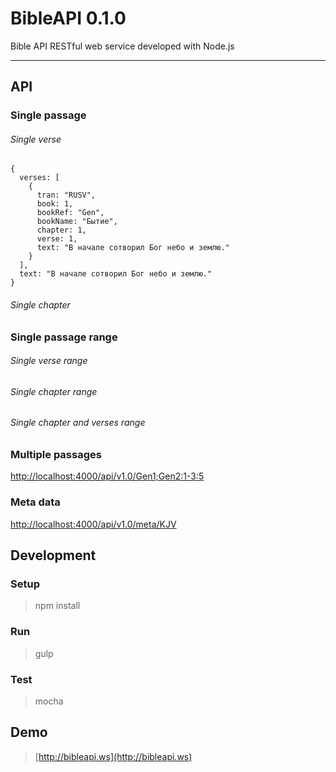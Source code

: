 # BibleAPI 0.1.0
Bible API RESTful web service developed with Node.js

----

## API

### Single passage

###### Single verse
[](http://localhost:4000/api/v1.0/Gen1:1)

```
{
  verses: [
    {
      tran: "RUSV",
      book: 1,
      bookRef: "Gen",
      bookName: "Бытие",
      chapter: 1,
      verse: 1,
      text: "В начале сотворил Бог небо и землю."
    }
  ],
  text: "В начале сотворил Бог небо и землю."
}
```

###### Single chapter
[](http://localhost:4000/api/v1.0/Gen1)

### Single passage range

###### Single verse range
[](http://localhost:4000/api/v1.0/Gen1:1-5)

###### Single chapter range
[](http://localhost:4000/api/v1.0/Gen1-3)

###### Single chapter and verses range
[](http://localhost:4000/api/v1.0/Gen1:1-2:5)

### Multiple passages
[http://localhost:4000/api/v1.0/Gen1;Gen2:1-3:5](http://localhost:4000/api/v1.0/Gen1;Gen2:1-3:5)

### Meta data
[http://localhost:4000/api/v1.0/meta/KJV](http://localhost:4000/api/v1.0/meta/KJV)

## Development

### Setup
> npm install

### Run
> gulp

### Test
> mocha


## Demo
  > [http://bibleapi.ws](http://bibleapi.ws)
